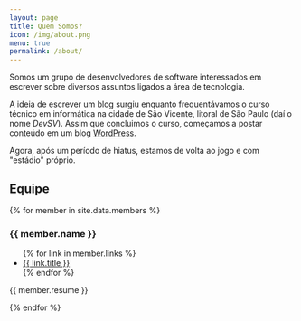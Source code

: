 ```yaml
---
layout: page
title: Quem Somos?
icon: /img/about.png
menu: true
permalink: /about/
---
```


Somos um grupo de desenvolvedores de software interessados em escrever sobre diversos assuntos ligados a área de tecnologia.

A ideia de escrever um blog surgiu enquanto frequentávamos o curso técnico em informática na cidade de São Vicente, litoral de São Paulo (daí o nome *DevSV*). Assim que concluimos o curso, começamos a postar conteúdo em um blog [WordPress](https://devsv.wordpress.com/).

Agora, após um período de hiatus, estamos de volta ao jogo e com "estádio" próprio.

<h2 class="about-topic">Equipe</h2>

{% for member in site.data.members %}
  <h3 class="about">{{ member.name }}</h3>
  <ul class="about social">
    {% for link in member.links %}
      <li>
        <a class="{{ link.class }}" href="{{ link.url }}">{{ link.title }}</a>
      </li>
    {% endfor %}
  </ul>
  <p class="resume">{{ member.resume }}</p>
{% endfor %}
